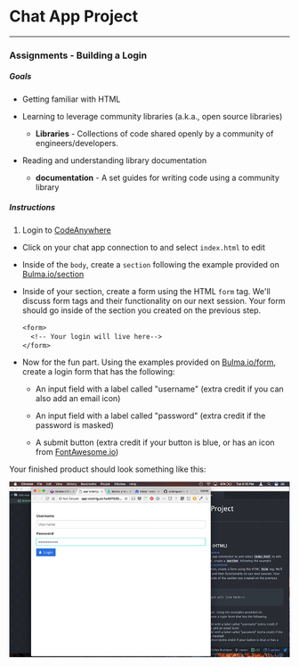 # Chat App Project
---
### Assignments - Building a Login

##### Goals
- Getting familiar with HTML

- Learning to leverage community libraries (a.k.a., open source libraries)
  - **Libraries** - Collections of code shared openly by a community of engineers/developers.


- Reading and understanding library documentation
  - **documentation** - A set guides for writing code using a community library

##### Instructions

  1. Login to [CodeAnywhere](http://codeanywhere.com)
  - Click on your chat app connection to and select `index.html` to edit
  - Inside of the `body`, create a `section` following the example provided on [Bulma.io/section](http://bulma.io/documentation/layout/section/)
  - Inside of your section, create a form using the HTML `form` tag. We'll discuss form tags and their functionality on our next session. Your form should go inside of the section you created on the previous step.

        <form>
          <!-- Your login will live here-->
        </form>

  - Now for the fun part. Using the examples provided on [Bulma.io/form](http://bulma.io/documentation/elements/form/), create a login form that has the following:

    - An input field with a label called "username" (extra credit if you can also add an email icon)

    - An input field with a label called "password" (extra credit if the password is masked)

    - A submit button (extra credit if your button is blue, or has an icon from [FontAwesome.io](http://fontawesome.io/))


Your finished product should look something like this:

<img src="login.gif" />
